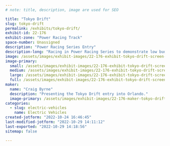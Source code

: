 ```yaml
---
# note: title, description, image are used for SEO

title: "Tokyo Drift"
slug: tokyo-drift
permalink: /exhibits/tokyo-drift/
exhibit-id: 22-176
exhibit-zone: "Power Racing Track"
space-number: Unassigned
description: "Power Racing Series Entry"
description-long: "Racing in Power Racing Series to demonstrate low budget racing with off the shelf and recycled parts."
image: /assets/images/exhibit-images/22-176-exhibit-tokyo-drift-screen-shot-2022-10-24-at-9-57-30-am-large.png
image-primary: 
  small: /assets/images/exhibit-images/22-176-exhibit-tokyo-drift-screen-shot-2022-10-24-at-9-57-30-am-small.png
  medium: /assets/images/exhibit-images/22-176-exhibit-tokyo-drift-screen-shot-2022-10-24-at-9-57-30-am-medium.png
  large: /assets/images/exhibit-images/22-176-exhibit-tokyo-drift-screen-shot-2022-10-24-at-9-57-30-am-large.png
  full: /assets/images/exhibit-images/22-176-exhibit-tokyo-drift-screen-shot-2022-10-24-at-9-57-30-am-full.png
maker: 
  name: "Craig Byrne"
  description: "Presenting the Tokyo Drift entry into Orlando."
  image-primary: /assets/images/exhibit-images/22-176-maker-tokyo-drift-screen-shot-2022-10-24-at-4-40-20-pm-medium.png
categories: 
  - slug: electric-vehicles
    name: Electric Vehicles
created-jotform: "2022-10-24 16:46:45"
last-modified-jotform: "2022-10-29 14:11:12"
last-exported: "2022-10-29 14:18:56"
sitemap: false

---
```

